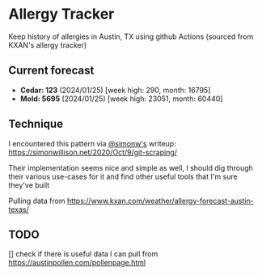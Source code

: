 # Allergy Tracker

Keep history of allergies in Austin, TX using github Actions (sourced from KXAN's allergy tracker)

## Current forecast
<!-- INJECT FORECAST -->
- **Cedar: 123** (2024/01/25)  [week high: 290, month: 16795]
- **Mold: 5695** (2024/01/25)  [week high: 23051, month: 60440]
<!-- END INJECT FORECAST -->

## Technique

I encountered this pattern via [@simonw's](https://github.com/simonw) writeup: https://simonwillison.net/2020/Oct/9/git-scraping/

Their implementation seems nice and simple as well, I should dig through their various use-cases for it and find other useful tools that I'm sure they've built

Pulling data from https://www.kxan.com/weather/allergy-forecast-austin-texas/

## TODO

[] check if there is useful data I can pull from https://austinpollen.com/pollenpage.html
